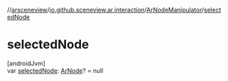//[arsceneview](../../../index.md)/[io.github.sceneview.ar.interaction](../index.md)/[ArNodeManipulator](index.md)/[selectedNode](selected-node.md)

# selectedNode

[androidJvm]\
var [selectedNode](selected-node.md): [ArNode](../../io.github.sceneview.ar.node/-ar-node/index.md)? = null
